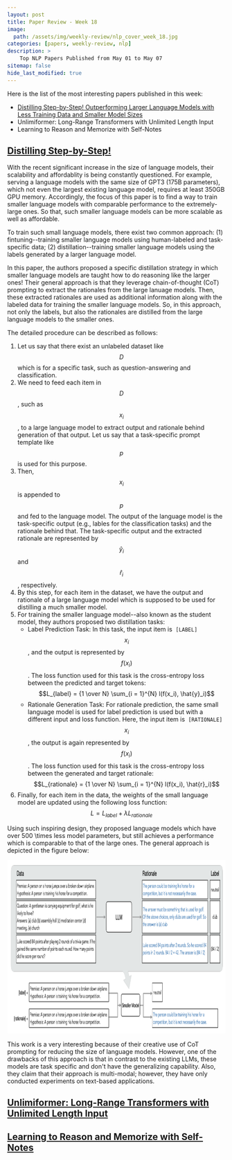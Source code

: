 ```yaml
---
layout: post
title: Paper Review - Week 18
image: 
  path: /assets/img/weekly-review/nlp_cover_week_18.jpg
categories: [papers, weekly-review, nlp]
description: >
    Top NLP Papers Published from May 01 to May 07
sitemap: false
hide_last_modified: true
---
```


Here is the list of the most interesting papers published in this week:
* [Distilling Step-by-Step! Outperforming Larger Language Models with Less Training Data and Smaller Model Sizes][distillingSum]
* Unlimiformer: Long-Range Transformers with Unlimited Length Input
* Learning to Reason and Memorize with Self-Notes


## [Distilling Step-by-Step!][distillingPaper]

With the recent significant increase in the size of language models, their scalability and affordablity is being constantly questioned. For example, serving a language models with the same size of GPT3 (175B parameters), which not even the largest existing language model, requires at least 350GB GPU memory. 
Accordingly, the focus of this paper is to find a way to train smaller language models with comparable performance to the extremely-large ones. So that, such smaller language models can be more scalable as well as affordable.

To train such small language models, there exist two common approach: (1) fintuning--training smaller language models using human-labeled and task-specific data; (2) distillation--training smaller language models using the labels generated by a larger language model.


In this paper, the authors proposed a specific distillation strategy in which smaller language models are taught how to do reasoning like the larger ones! Their general approach is that they leverage chain-of-thought (CoT) prompting to extract the rationales from the large lanuage models. Then, these extracted rationales are used as additional information along with the labeled data for training the smaller language models. So, in this approach, not only the labels, but also the rationales are distilled from the large language models to the smaller ones.

The detailed procedure can be described as follows:

1. Let us say that there exist an unlabeled dataset like $$D$$ which is for a specific task, such as question-answering and classification. 
1. We need to feed each item in $$D$$, such as $$x_i$$, to a large language model to extract output and rationale behind generation of that output. Let us say that a task-specific prompt template like $$p$$ is used for this purpose. 
1. Then, $$x_i$$ is appended to $$p$$ and fed to the language model. The output of the language model is the task-specific output (e.g., lables for the classification tasks) and the rationale behind that. The task-specific output and the extracted rationale are represented by $$\hat{y}_i$$ and $$\hat{r}_i$$, respectively.
1. By this step, for each item in the dataset, we have the output and rationale of a large language model which is supposed to be used for distilling a much smaller model.
1. For training the smaller language model--also known as the student model, they authors proposed two distillation tasks:
    * Label Prediction Task: In this task, the input item is ‍‍‍‍‍‍‍ ```[LABEL]``` $$x_i$$, and the output is represented by $$f(x_i)$$. The loss function used for this task is the cross-entropy loss between the predicted and target tokens: $$L_{label} = {1 \over N} \sum_{i = 1}^{N} l(f(x_i), \hat{y}_i)$$
    * Rationale Generation Task: For rationale prediction, the same small language model is used for label prediction is used but with a different input and loss function. Here, the input item is ‍‍‍‍‍‍‍ ```[RATIONALE]``` $$x_i$$, the output is again represented by $$f(x_i)$$. The loss function used for this task is the cross-entropy loss between the generated and target rationale: $$L_{rationale} = {1 \over N} \sum_{i = 1}^{N} l(f(x_i), \hat{r}_i)$$
1. Finally, for each item in the data, the weights of the small language model are updated using the following loss function: $$L = L_{label} + \lambda L_{rationale}$$

Using such inspiring design, they proposed language models which have over 500 \times less model parameters, but still achieves a performance which is comparable to that of the large ones. The general approach is depicted in the figure below:

<p style="text-align:center;"><img src="/assets/img/weekly-review/distill_step_by_step_architecture.png" alt="Distilling Step-by-Step" width="800" height="400"></p>



This work is a very interesting because of their creative use of CoT prompting for reducing the size of language models. However, one of the drawbacks of this approach is that in contrast to the existing LLMs, these models are task specific and don't have the generalizing capability. Also, they claim that their approach is multi-modal; however, they have only conducted experiments on text-based applications.


## [Unlimiformer: Long-Range Transformers with Unlimited Length Input][unlimiformerPaper]

## [Learning to Reason and Memorize with Self-Notes][selfNotePaper]


[distillingPaper]: https://arxiv.org/pdf/2305.02301.pdf
[distillingSum]: /papers/weekly-review/nlp/2023-05-07-week-18/#distilling-step-by-step
[unlimiformerPaper]: https://arxiv.org/pdf/2305.01625.pdf
[selfNotePaper]: https://arxiv.org/pdf/2305.00833.pdf
